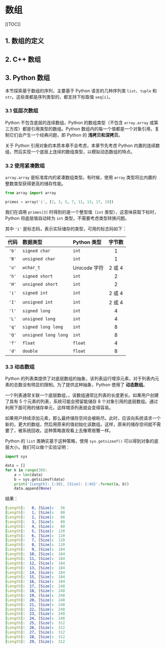 # 数组

[[TOC]]

## 1. 数组的定义

## 2. C++ 数组

## 3. Python 数组

本节探索基于数组的序列，主要基于 Python 语言的几种序列类 `list`、`tuple` 和 `str`。这些类都是序列类型的，都支持下标取值 `seq[i]`。

### 3.1 低层次数组

Python 不包含底层的连续数组，Python 的数组类型（不包含 `array.array` 或第三方库）都是引用类型的数组。Python 数组内的每一个值都是一个对象引用，复制它们会产生一个经典问题，即 Python 的 **浅拷贝和深拷贝**。

关于 Python 引用对象的本质本章不会考虑，本章节先考虑 Python 内置的连续数组，然后实现一个底层上连续的数组类型，以模拟动态数组的特点。

### 3.2 使用紧凑数组

`array.array` 是标准库内的紧凑数组类型。有时候，使用 `array` 类型将比内置的整数类型获得更高的储存性能。

```python
from array import array

primes = array('i', [2, 3, 5, 7, 11, 13, 17, 19])
```

我们在调用 `primes[3]` 时得到的是一个整型值（`int` 类型），这意味获取下标时，Python 将底层值自动转为 `int` 类型，不需要考虑类型转换问题。

其中 `'i'` 是标志码，表示实际储存的类型，可用的标志码如下：

| 代码 | 数据类型 | Python 类型 | 字节数 |
|:----:|:-------|:------------|:-------:|
| `'b'` | `signed char` | `int` | 1 |
| `'B'` | `unsigned char` | `int` | 1 |
| `'u'` | `wchar_t` | Unicode 字符 | 2 或 4 |
| `'h'` | `signed short` | `int` | 2 |
| `'H'` | `unsigned short` | `int` | 2 |
| `'i'` | `signed int` | `int` | 2 或 4 |
| `'I'` | `unsigned int` | `int` | 2 或 4 |
| `'l'` | `signed long` | `int` | 4 |
| `'L'` | `unsigned long` | `int` | 4 |
| `'q'` | `signed long long` | `int` | 8 |
| `'Q'` | `unsigned long long` | `int` | 8 |
| `'f'` | `float` | `float` | 4 |
| `'d'` | `double` | `float` | 8 |

### 3.3 动态数组

Python 的列表类提供了对底层数组的抽象，该列表运行增添元素，对于列表内元素的总数没有明显的限制。为了提供这种抽象，Python 使用了 **动态数组**。

一个列表通常关联一个底层数组，，该数组通常比列表的长度更长。如果用户创建了具有 $5$ 个元素的列表，系统可能会预留能储存 $8$ 个对象引用的底层数组。通过利用下面可用的储存单元，这样增添列表就会变得容易。

如果用户持续添加元素，那么最终储存空间会被耗尽。此时，应该向系统请求一个新的，更大的数组，然后用原来的值初始化该数组。这样，原来的储存空间就不需要了，被系统回收。这种策略直观看上去像寄居蟹一样。

Python 的 `list` 类确实基于这种策略，使用 `sys.getsizeof()` 可以得到对象的底层大小。我们可以做个实验证明：

```python
import sys

data = []
for k in range(30):
    a = len(data)
    b = sys.getsizeof(data)
    print('[Length]: {:3d}, [Size]: {:4d}'.format(a, b))
    data.append(None)
```

结果：

```yml
[Length]:   0, [Size]:   56
[Length]:   1, [Size]:   88
[Length]:   2, [Size]:   88
[Length]:   3, [Size]:   88
[Length]:   4, [Size]:   88
[Length]:   5, [Size]:  120
[Length]:   6, [Size]:  120
[Length]:   7, [Size]:  120
[Length]:   8, [Size]:  120
[Length]:   9, [Size]:  184
[Length]:  10, [Size]:  184
[Length]:  11, [Size]:  184
[Length]:  12, [Size]:  184
[Length]:  13, [Size]:  184
[Length]:  14, [Size]:  184
[Length]:  15, [Size]:  184
[Length]:  16, [Size]:  184
[Length]:  17, [Size]:  248
[Length]:  18, [Size]:  248
[Length]:  19, [Size]:  248
[Length]:  20, [Size]:  248
[Length]:  21, [Size]:  248
[Length]:  22, [Size]:  248
[Length]:  23, [Size]:  248
[Length]:  24, [Size]:  248
[Length]:  25, [Size]:  312
[Length]:  26, [Size]:  312
[Length]:  27, [Size]:  312
[Length]:  28, [Size]:  312
[Length]:  29, [Size]:  312
```
